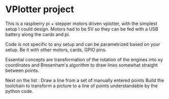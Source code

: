 # VPlotter project

This is a raspberry pi + stepper motors driven vplotter, with the simplest setup I could design.
Motors had to be 5V so they can be fed with a USB battery along the cards and pi.

Code is not specific to any setup and can be parametrized based on your setup.
Be it with other motors, cards, GPIO pins.

Essential concepts are transformation of the rotation of the engines into xy coordinates and Bresenham's algorithm to draw lines somewhat straight between points.

Next on the list :
Draw a line from a set of manually entered points
Build the toolchain to transform a picture to a line of points understandable by the python code.
